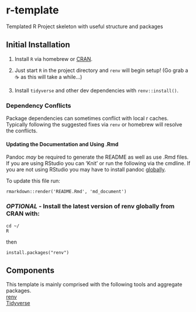 <!-- README.md is generated from README.Rmd. Please edit that file -->

# r-template

Templated R Project skeleton with useful structure and packages

## Initial Installation

1.  Install `R` via homebrew or [CRAN](https://cran.r-project.org/bin/).

2.  Just start `R` in the project directory and `renv` will begin setup!
    (Go grab a :coffee: as this will take a while…)

3.  Install `tidyverse` and other dev dependencies with
    `renv::install()`.

### Dependency Conflicts

Package dependencies can sometimes conflict with local r caches.
Typically following the suggested fixes via `renv` or homebrew will
resolve the conflicts.

#### Updating the Documentation and Using .Rmd

Pandoc *may* be required to generate the README as well as use .Rmd
files. If you are using RStudio you can ‘Knit’ or run the following via
the cmdline. If you are not using RStudio you may have to install pandoc
[globally](https://pandoc.org/installing.html).

To update this file run:

    rmarkdown::render('README.Rmd', 'md_document')

### *OPTIONAL* - Install the latest version of renv globally from CRAN with:

    cd ~/
    R

then

    install.packages("renv")

## Components

This template is mainly comprised with the following tools and aggregate
packages.  
[renv](https://rstudio.github.io/renv/articles/renv.html)  
[Tidyverse](https://www.tidyverse.org/)
